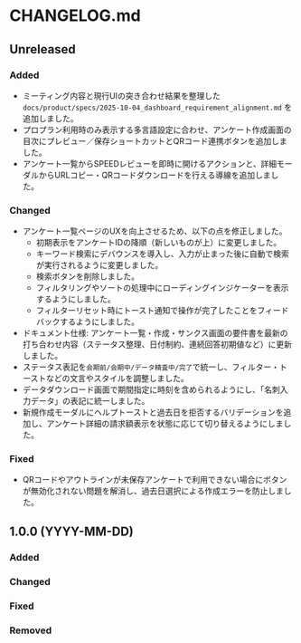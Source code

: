 # CHANGELOG.md

## Unreleased

### Added
- ミーティング内容と現行UIの突き合わせ結果を整理した `docs/product/specs/2025-10-04_dashboard_requirement_alignment.md` を追加しました。
- プロプラン利用時のみ表示する多言語設定に合わせ、アンケート作成画面の目次にプレビュー／保存ショートカットとQRコード連携ボタンを追加しました。
- アンケート一覧からSPEEDレビューを即時に開けるアクションと、詳細モーダルからURLコピー・QRコードダウンロードを行える導線を追加しました。

### Changed
- アンケート一覧ページのUXを向上させるため、以下の点を修正しました。
    - 初期表示をアンケートIDの降順（新しいものが上）に変更しました。
    - キーワード検索にデバウンスを導入し、入力が止まった後に自動で検索が実行されるように変更しました。
    - 検索ボタンを削除しました。
    - フィルタリングやソートの処理中にローディングインジケーターを表示するようにしました。
    - フィルターリセット時にトースト通知で操作が完了したことをフィードバックするようにしました。
- ドキュメント仕様: アンケート一覧・作成・サンクス画面の要件書を最新の打ち合わせ内容（ステータス整理、日付制約、連続回答初期値など）に更新しました。
- ステータス表記を`会期前/会期中/データ精査中/完了`で統一し、フィルター・トーストなどの文言やスタイルを調整しました。
- データダウンロード画面で期間指定に時刻を含められるようにし、「名刺入力データ」の表記に統一しました。
- 新規作成モーダルにヘルプトーストと過去日を拒否するバリデーションを追加し、アンケート詳細の請求額表示を状態に応じて切り替えるようにしました。

### Fixed
- QRコードやアウトラインが未保存アンケートで利用できない場合にボタンが無効化されない問題を解消し、過去日選択による作成エラーを防止しました。

## 1.0.0 (YYYY-MM-DD)

### Added

### Changed

### Fixed

### Removed

